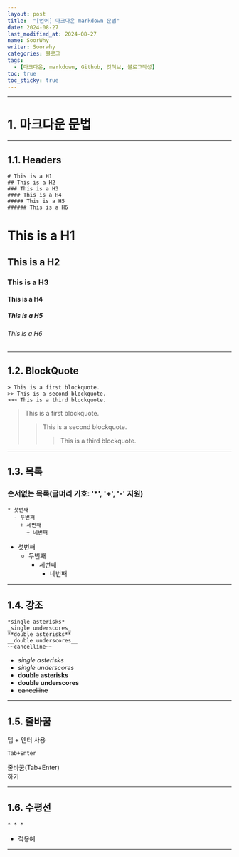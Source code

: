 ```yaml
---
layout: post
title:  "[언어] 마크다운 markdown 문법"
date: 2024-08-27
last_modified_at: 2024-08-27
name: SoorWhy
writer: Soorwhy
categories: 블로그
tags:
  - [마크다운, markdown, Github, 깃허브, 블로그작성]
toc: true
toc_sticky: true
---
```

* * *
# 1. 마크다운 문법
* * *
## 1.1. Headers
~~~
# This is a H1
## This is a H2
### This is a H3
#### This is a H4
##### This is a H5
###### This is a H6
~~~
# This is a H1
## This is a H2
### This is a H3
#### This is a H4
##### This is a H5
###### This is a H6
* * *
## 1.2. BlockQuote
~~~
> This is a first blockquote.
>> This is a second blockquote.
>>> This is a third blockquote.
~~~
> This is a first blockquote.
>> This is a second blockquote.
>>> This is a third blockquote.

* * *
## 1.3. 목록
### 순서없는 목록(글머리 기호: '*', '+', '-' 지원)
~~~
* 첫번째
  - 두번째
    + 세번째
      + 네번째
~~~
* 첫번째
  - 두번째
    + 세번째
      + 네번째


* * *
## 1.4. 강조
~~~
*single asterisks*
_single underscores_
**double asterisks**
__double underscores__
~~cancelline~~
~~~

* *single asterisks*
* _single underscores_
* **double asterisks**
* __double underscores__
* ~~cancelline~~

* * *
## 1.5. 줄바꿈
탭 + 엔터 사용
~~~
Tab+Enter
~~~
줄바꿈(Tab+Enter)  
하기

* * *
## 1.6. 수평선
~~~
* * *
~~~
* 적용예  

* * *